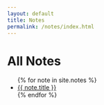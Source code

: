 ```yaml
---
layout: default
title: Notes
permalink: /notes/index.html
---
```


<h1>All Notes</h1>

<ul>
  {% for note in site.notes %}
    <li>
      <a href="{{ note.url | relative_url }}">{{ note.title }}</a>
    </li>
  {% endfor %}
</ul>